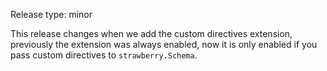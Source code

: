 Release type: minor

This release changes when we add the custom directives extension, previously
the extension was always enabled, now it is only enabled if you pass custom
directives to `strawberry.Schema`.
